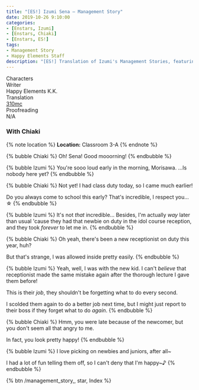 ```yaml
---
title: "[ES!] Izumi Sena – Management Story"
date: 2019-10-26 9:10:00
categories:
- [Enstars, Izumi]
- [Enstars, Chiaki]
- [Enstars, ES!]
tags:
- Management Story
- Happy Elements Staff
description: "[ES!] Translation of Izumi's Management Stories, featuring Chiaki."
---
```

<div class="three-wrapper" style="--storyColor:#965e7d;--storyColor-rgb:150,94,125;--storyColor-h:326.8;--storyColor-s: 23%;--storyColor-l:47.8%;">
    <div class="info-area">
        <div class="info">
            <div class="info-item characters">
                <div class="label">
                    Characters
                </div>
                <div class="value">
                <a href="/categories/Enstars/Izumi" character="Izumi"></a>
                <a href="/categories/Enstars/Chiaki" character="Chiaki"></a>
                </div>
            </div>
            <div class="info-item one">
                <div class="label">
                    Writer
                </div>
                <div class="value">
                    Happy Elements K.K.
                </div>
            </div>
            <div class="info-item two">
                <div class="label">
                    Translation
                </div>
                <div class="value">
                    <a href="/about">310mc</a>
                </div>
            </div>
            <div class="info-item three">
                <div class="label">
                   Proofreading
                </div>
                <div class="value">
                    N/A
                </div>
            </div>
        </div>
    </div>
</div>

<!-- more -->

### With Chiaki

{% note location %}
**Location:** Classroom 3-A
{% endnote %}

{% bubble Chiaki %}
Oh! Sena! Good mooorning!
{% endbubble %}

{% bubble Izumi %}
You're sooo loud early in the morning, Morisawa.  …Is nobody here yet?
{% endbubble %}

{% bubble Chiaki %}
Not yet! I had class duty today, so I came much earlier!

Do you always come to school this early? That's incredible, I respect you…☆
{% endbubble %}

{% bubble Izumi %}
It's not *that* incredible… Besides, I'm actually *way* later than usual 'cause they had that newbie on duty in the idol course reception, and they took *forever* to let me in.
{% endbubble %}

{% bubble Chiaki %}
Oh yeah, there's been a new receptionist on duty this year, huh?

But that's strange, I was allowed inside pretty easily.
{% endbubble %}

{% bubble Izumi %}
Yeah, well, I was with the new kid. I can't *believe* that receptionist made the same mistake again after the thorough lecture I gave them before!

This is their <em>job</em>, they shouldn't be forgetting what to do every second.

I scolded them again to do a better job next time, but I might just report to their boss if they forget what to do <em>again</em>.
{% endbubble %}

{% bubble Chiaki %}
Hmm, you were late because of the newcomer, but you don't seem all that angry to me.

In fact, you look pretty happy!
{% endbubble %}

{% bubble Izumi %}
I love picking on newbies and juniors, after all~

I had a lot of fun telling them off, so I can't deny that I'm happy~♪
{% endbubble %}

<div toc>{% btn /management_story,, star, Index %}</div>
